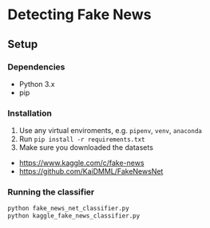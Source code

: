 Detecting Fake News
=====

Setup
-----

### Dependencies
- Python 3.x
- pip

### Installation

1. Use any virtual enviroments, e.g. `pipenv`, `venv`, `anaconda`
2. Run `pip install -r requirements.txt`
3. Make sure you downloaded the datasets
  - https://www.kaggle.com/c/fake-news
  - https://github.com/KaiDMML/FakeNewsNet

### Running the classifier

```sh
python fake_news_net_classifier.py
python kaggle_fake_news_classifier.py
```
